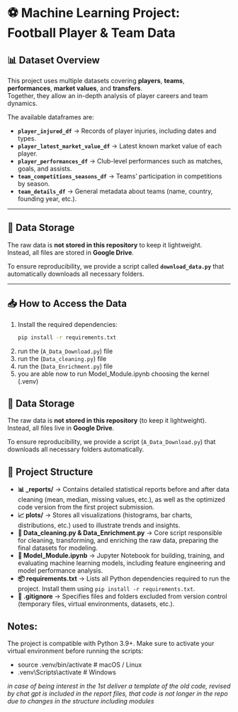 # ⚽ Machine Learning Project: Football Player & Team Data

## 📊 Dataset Overview
This project uses multiple datasets covering **players**, **teams**, **performances**, **market values**, and **transfers**.  
Together, they allow an in-depth analysis of player careers and team dynamics.

The available dataframes are:

- **`player_injured_df`** → Records of player injuries, including dates and types.  
- **`player_latest_market_value_df`** → Latest known market value of each player.  
- **`player_performances_df`** → Club-level performances such as matches, goals, and assists.  
- **`team_competitions_seasons_df`** → Teams’ participation in competitions by season.  
- **`team_details_df`** → General metadata about teams (name, country, founding year, etc.).  

---

## 📂 Data Storage
The raw data is **not stored in this repository** to keep it lightweight.  
Instead, all files are stored in **Google Drive**.  

To ensure reproducibility, we provide a script called **`download_data.py`** that automatically downloads all necessary folders.

---

## 📥 How to Access the Data

1. Install the required dependencies:
   ```bash
   pip install -r requirements.txt
2. run the (`A_Data_Download.py`) file 
3. run the (`Data_cleaning.py`) file 
4. run the (`Data_Enrichment.py`) file 
4. you are able now to run Model_Module.ipynb choosing the kernel (.venv)

## 📂 Data Storage
The raw data is **not stored in this repository** (to keep it lightweight).  
Instead, all files live in **Google Drive**.

To ensure reproducibility, we provide a script (`A_Data_Download.py`) that downloads all necessary folders automatically.
## 🧠 Project Structure

- **📊 _reports/** → Contains detailed statistical reports before and after data cleaning (mean, median, missing values, etc.), as well as the optimized code version from the first project submission.  
- **📈 plots/** → Stores all visualizations (histograms, bar charts, distributions, etc.) used to illustrate trends and insights.  
- **🧹 Data_cleaning.py & Data_Enrichment.py** → Core script responsible for cleaning, transforming, and enriching the raw data, preparing the final datasets for modeling.  
- **🤖 Model_Module.ipynb** → Jupyter Notebook for building, training, and evaluating machine learning models, including feature engineering and model performance analysis.  
- **📦 requirements.txt** → Lists all Python dependencies required to run the project. Install them using 
`pip install -r requirements.txt`.  
- **🚫 .gitignore** → Specifies files and folders excluded from version control (temporary files, virtual environments, datasets, etc.).  

## Notes:

The project is compatible with Python 3.9+.
Make sure to activate your virtual environment before running the scripts:

- source .venv/bin/activate   # macOS / Linux
- .venv\Scripts\activate      # Windows

*in case of being interest in the 1st deliver a template of the old code, revised by chat gpt is included in the report files, that code is not longer in the repo due to changes in the structure including modules*